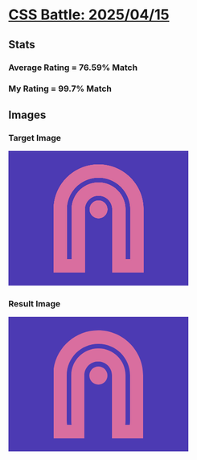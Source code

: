 # [CSS Battle: 2025/04/15](https://cssbattle.dev/play/ahUYfqVBpTCVoxZRQnbe)

## Stats

### Average Rating = 76.59% Match

### My Rating = 99.7% Match

## Images

### Target Image

![](./images/target.png)

### Result Image

![](./images/result.png)
